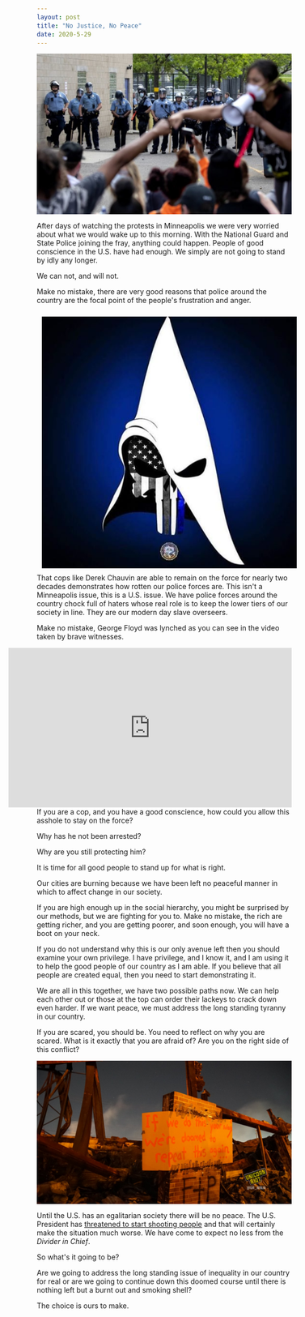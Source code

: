 ```yaml
---
layout: post
title: "No Justice, No Peace"
date: 2020-5-29
---
```


<img src="/assets/images/solidarity.jpg" alt="Solidarity of Good People" style="display:block;margin-left:auto;margin-right:auto"> 

After days of watching the protests in Minneapolis we were very worried about what we would wake up to this morning.
With the National Guard and State Police joining the fray, anything could happen.
People of good conscience in the U.S. have had enough. 
We simply are not going to stand by idly any longer. 

We can not, and will not.

Make no mistake, there are very good reasons that police around the country are the focal point of the people's frustration and anger.

<img src="/assets/images/racistCops.jpg" alt="Jack Booted Thugs" style="float:left;margin:1vw">

That cops like Derek Chauvin are able to remain on the force for nearly two decades demonstrates how rotten our police forces are.
This isn't a Minneapolis issue, this is a U.S. issue.
We have police forces around the country chock full of haters whose real role is to keep the lower tiers of our society in line.
They are our modern day slave overseers.

Make no mistake, George Floyd was lynched as you can see in the video taken by brave witnesses. 

<iframe width="560" height="315" src="https://www.youtube.com/embed/iLHqQYyNRyg" frameborder="0" allow="accelerometer; autoplay; encrypted-media; gyroscope; picture-in-picture" style="float:right;margin-left:auto;" allowfullscreen></iframe>

If you are a cop, and you have a good conscience, how could you allow this asshole to stay on the force?

Why has he not been arrested?

Why are you still protecting him?

It is time for all good people to stand up for what is right.

Our cities are burning because we have been left no peaceful manner in which to affect change in our society.

If you are high enough up in the social hierarchy, you might be surprised by our methods, but we are fighting for you to.
Make no mistake, the rich are getting richer, and you are getting poorer, and soon enough, you will have a boot on your neck.

If you do not understand why this is our only avenue left then you should examine your own privilege.
I have privilege, and I know it, and I am using it to help the good people of our country as I am able.
If you believe that all people are created equal, then you need to start demonstrating it.

We are all in this together, we have two possible paths now.
We can help each other out or those at the top can order their lackeys to crack down even harder.
If we want peace, we must address the long standing tyranny in our country.

If you are scared, you should be.
You need to reflect on why you are scared.
What is it exactly that you are afraid of?
Are you on the right side of this conflict?

<img src="/assets/images/yourWay.jpg" alt="We aren't going to take it anymore" style="display:block;margin-right:auto;margin-left:auto;">

Until the U.S. has an egalitarian society there will be no peace.
The U.S. President has [threatened to start shooting people](https://theintercept.com/2020/05/29/twitter-restricts-access-trumps-threat-shoot-minneapolis-protesters/) and that will certainly make the situation much worse.
We have come to expect no less from the _Divider in Chief_.

So what's it going to be?

Are we going to address the long standing issue of inequality in our country for real or are we going to continue down this doomed course until there is nothing left but a burnt out and smoking shell?

The choice is ours to make.
